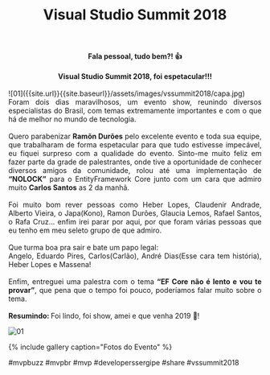﻿---
title: "Visual Studio Summit 2018"
comments: true
excerpt_separator: "Ler mais"
categories:
  - Evento
gallery:
  - url: /assets/images/vssummit2018/1.jpg
    image_path: /assets/images/vssummit2018/1.jpg
    alt: "Visual Studio Summit 2018"
  - url: /assets/images/vssummit2018/2.jpg
    image_path: /assets/images/vssummit2018/2.jpg
    alt: "Visual Studio Summit 2018"
  - url: /assets/images/vssummit2018/3.jpg
    image_path: /assets/images/vssummit2018/3.jpg
    alt: "Visual Studio Summit 2018"
  - url: /assets/images/vssummit2018/4.jpg
    image_path: /assets/images/vssummit2018/4.jpg
    alt: "Visual Studio Summit 2018"
  - url: /assets/images/vssummit2018/5.jpg
    image_path: /assets/images/vssummit2018/5.jpg
    alt: "Visual Studio Summit 2018"
  - url: /assets/images/vssummit2018/6.jpg
    image_path: /assets/images/vssummit2018/6.jpg
    alt: "Visual Studio Summit 2018"
  - url: /assets/images/vssummit2018/7.jpg
    image_path: /assets/images/vssummit2018/7.jpg
    alt: "Visual Studio Summit 2018"
  - url: /assets/images/vssummit2018/8.jpg
    image_path: /assets/images/vssummit2018/8.jpg
    alt: "Visual Studio Summit 2018"
  - url: /assets/images/vssummit2018/9.jpg
    image_path: /assets/images/vssummit2018/9.jpg
    alt: "Visual Studio Summit 2018"
  - url: /assets/images/vssummit2018/10.jpg
    image_path: /assets/images/vssummit2018/10.jpg
    alt: "Visual Studio Summit 2018"
  - url: /assets/images/vssummit2018/11.jpg
    image_path: /assets/images/vssummit2018/11.jpg
    alt: "Visual Studio Summit 2018"
  - url: /assets/images/vssummit2018/12.jpg
    image_path: /assets/images/vssummit2018/12.jpg
    alt: "Visual Studio Summit 2018"
  - url: /assets/images/vssummit2018/13.jpg
    image_path: /assets/images/vssummit2018/13.jpg
    alt: "Visual Studio Summit 2018"
  - url: /assets/images/vssummit2018/14.jpg
    image_path: /assets/images/vssummit2018/14.jpg
    alt: "Visual Studio Summit 2018"
  - url: /assets/images/vssummit2018/15.jpg
    image_path: /assets/images/vssummit2018/15.jpg
    alt: "Visual Studio Summit 2018"
  - url: /assets/images/vssummit2018/16.jpg
    image_path: /assets/images/vssummit2018/16.jpg
    alt: "Visual Studio Summit 2018"
  - url: /assets/images/vssummit2018/17.jpg
    image_path: /assets/images/vssummit2018/17.jpg
    alt: "Visual Studio Summit 2018"
---

<center><strong>Fala pessoal, tudo bem?! 👍 </strong></center> <br>
<center><strong>Visual Studio Summit 2018, foi espetacular!!! </strong></center> <br>
![01]({{site.url}}{{site.baseurl}}/assets/images/vssummit2018/capa.jpg)
<div style="text-align: justify;">
Foram dois dias maravilhosos, um evento show, reunindo diversos especialistas do Brasil, com temas extremamente importantes e com o que há de melhor no mundo de tecnologia.
<br><br>
Quero parabenizar <strong>Ramõn Durões</strong> pelo excelente evento e toda sua equipe, que trabalharam de forma espetacular para que tudo estivesse impecável, eu fiquei surpreso com a qualidade do evento.
Sinto-me muito feliz em fazer parte da grade de palestrantes, onde tive a oportunidade de conhecer diversos amigos da comunidade, rolou até uma implementação de <strong>“NOLOCK”</strong> para o EntityFramework Core junto com um cara que admiro muito <strong>Carlos Santos</strong> as 2 da manhã.
<br><br>
Foi muito bom rever pessoas como Heber Lopes, Claudenir Andrade, Alberto Vieira, o Japa(Kono), Ramon Durões, Glaucia Lemos, Rafael Santos, o Rafa Cruz... enfim irei parar por aqui, por que foram várias pessoas que eu tenho em meu seleto grupo de que admiro.
<br><br>
Que turma boa pra sair e bate um papo legal:<br>
Angelo, Eduardo Pires, Carlos(Carlão), André Dias(Esse cara tem história), Heber Lopes e Massena!
<br><br>
Enfim, entreguei uma palestra com o tema <strong>“EF Core não é lento e vou te provar”</strong>, que pena que o tempo foi pouco, poderíamos falar muito sobre o tema.
<br><br>
<strong>Resumindo: </strong> Foi lindo, foi show, amei e que venha 2019 💚!
 
<br>
</div>  

![01]({{site.url}}{{site.baseurl}}/assets/images/vssummit2018/1.jpg) 

{% include gallery caption="Fotos do Evento" %}

 #mvpbuzz #mvpbr #mvp #developerssergipe #share #vssummit2018<br><br>